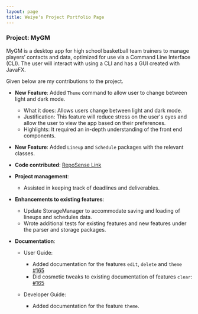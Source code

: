 ```yaml
---
layout: page
title: Weiye's Project Portfolio Page
---
```


### Project: MyGM

MyGM is a desktop app for high school basketball team trainers to manage players’ contacts and data, optimized for use
via a Command Line Interface (CLI). The user will interact with using a CLI and has a GUI created with JavaFX.

Given below are my contributions to the project.

* **New Feature**: Added `Theme` command to allow user to change between light and dark mode.
  * What it does: Allows users change between light and dark mode.
  * Justification: This feature will reduce stress on the user's eyes and allow the user to view the app based on their preferences.
  * Highlights: It required an in-depth understanding of the front end components.

* **New Feature**: Added `Lineup` and `Schedule` packages with the relevant classes.

* **Code contributed**: [RepoSense Link](https://nus-cs2103-ay2122s2.github.io/tp-dashboard/?search=&sort=groupTitle&sortWithin=title&timeframe=commit&mergegroup=&groupSelect=groupByRepos&breakdown=true&checkedFileTypes=docs~functional-code~test-code~other&since=2022-02-18&tabOpen=true&tabType=authorship&tabAuthor=TeddYE&tabRepo=AY2122S2-CS2103-F09-1%2Ftp%5Bmaster%5D&authorshipIsMergeGroup=false&authorshipFileTypes=docs~functional-code~test-code&authorshipIsBinaryFileTypeChecked=false)

* **Project management**:
  * Assisted in keeping track of deadlines and deliverables.

* **Enhancements to existing features**:
  * Update StorageManager to accommodate saving and loading of lineups and schedules data.
  * Wrote additional tests for existing features and new features under the parser and storage packages.

* **Documentation**:
  * User Guide:
    * Added documentation for the features `edit`, `delete` and `theme` [\#165](https://github.com/AY2122S2-CS2103-F09-1/tp/pull/165)
    * Did cosmetic tweaks to existing documentation of features `clear`: [\#165](https://github.com/AY2122S2-CS2103-F09-1/tp/pull/165)

  * Developer Guide:
    * Added documentation for the feature `theme`.

